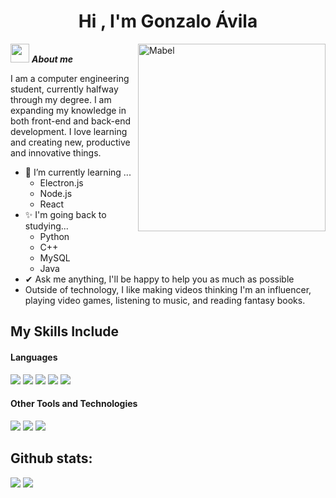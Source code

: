 <h1 align="center"><b>Hi , I'm Gonzalo Ávila </b></h1>
<!--  -->
<img align="right" width=300px alt="Mabel" src="https://c.tenor.com/GN73MKBawZYAAAAi/busy-cute.gif" />

<img src="https://media.giphy.com/media/ObNTw8Uzwy6KQ/giphy.gif" width="30px">&nbsp;***About me***

I am a computer engineering student, currently halfway through my degree. I am expanding my knowledge in both front-end and back-end development. I love learning and creating new, productive and innovative things.
- 🍃 I’m currently learning ...
  - Electron.js
  - Node.js
  - React
- ✨ I'm going back to studying...
  - Python
  - C++
  - MySQL
  - Java
- ✔ Ask me anything, I'll be happy to help you as much as possible<br>
- Outside of technology, I like making videos thinking I'm an influencer, playing video games, listening to music, and reading fantasy books.

## My Skills Include

<h4> Languages </h4>
<span> 
  <img src="https://img.shields.io/badge/HTML5-E34F26?style=for-the-badge&logo=html5&logoColor=white">
  <img src="https://img.shields.io/badge/CSS3-1572B6?style=for-the-badge&logo=css3&logoColor=white">
  <img src="https://img.shields.io/badge/JavaScript-F7DF1E?style=for-the-badge&logo=javascript&logoColor=black">
  <img src="https://img.shields.io/badge/python-3670A0?style=for-the-badge&logo=python&logoColor=ffdd54">
  <img src= "https://img.shields.io/badge/-Arduino-00979D?style=for-the-badge&logo=Arduino&logoColor=white">
 


</span>


<h4> Other Tools and Technologies </h4>
<span>
  <img src="https://img.shields.io/badge/Git-F05032?style=for-the-badge&logo=git&logoColor=white">
  <img src="https://img.shields.io/badge/Notion-%23000000.svg?style=for-the-badge&logo=notion&logoColor=white">
  <img src="https://img.shields.io/badge/MySQL-00000F?style=for-the-badge&logo=mysql&logoColor=white">



</span>


<h2>Github stats:</h2> 

[![](https://github-readme-stats.vercel.app/api?username=gonzaloavilacartes&show_icons=true&theme=tokyonight&hide_border=true&locale=en)](https://github.com/gonzaloavilacartes)
[![](https://github-readme-streak-stats.herokuapp.com/?user=gonzaloavilacartes&theme=material-palenight)](https://github.com/gonzaloavilacartes)
</div>
